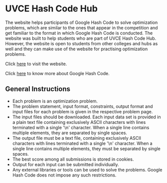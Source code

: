 # UVCE Hash Code Hub
The website helps participants of Google Hash Code to solve optimization problems, which are similar to the ones that appear in the competition and get familiar to the format in which Google Hash Code is conducted. The website was built to help students who are part of UVCE Hash Code Hub. However, the website is open to students from other colleges and hubs as well and they can make use of the website for practising optimization problems.

Click [here](https://dhruva-shashi.github.io/uvce-hashcode-hub/) to visit the website.

Click [here](https://codingcompetitions.withgoogle.com/hashcode) to know more about Google Hash Code.

## General Instructions

- Each problem is an optimization problem.
- The problem statement, input format, constraints, output format and input files for each problem is given in the respective problem page.
- The input files should be downloaded. Each input data set is provided in a plain text file containing exclusively ASCII characters with lines terminated with a single '\n' character. When a single line contains multiple elements, they are separated by single spaces.
- The output file must be a text file, containing exclusively ASCII characters with lines terminated with a single '\n' character. When a single line contains multiple elements, they must be separated by single spaces.
- The best score among all submissions is stored in cookies.
- Output for each input can be submitted individually.
- Any external libraries or tools can be used to solve the problems. Google Hash Code does not impose any such restrictions.
